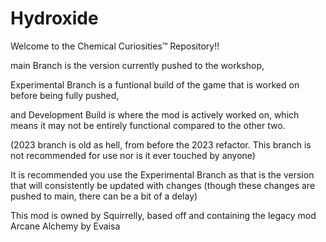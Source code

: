 # Hydroxide
Welcome to the Chemical Curiosities™ Repository!!


main Branch is the version currently pushed to the workshop, 

Experimental Branch is a funtional build of the game that is worked on before being fully pushed, 

and Development Build is where the mod is actively worked on, which means it may not be entirely functional compared to the other two. 



(2023 branch is old as hell, from before the 2023 refactor. This branch is not recommended for use nor is it ever touched by anyone)



It is recommended you use the Experimental Branch as that is the version that will consistently be updated with changes (though these changes are pushed to main, there can be a bit of a delay)




This mod is owned by Squirrelly, based off and containing the legacy mod Arcane Alchemy by Evaisa
